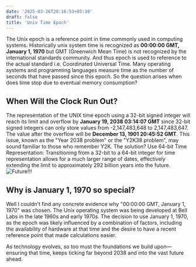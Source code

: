 ```yaml
---
date: '2025-03-26T20:16:53+05:30'
draft: false
title: 'Unix Time Epoch'
---
```

The Unix epoch is a reference point in time commonly used in computing systems. Historically unix system time is recognized as **00:00:00 GMT, January 1, 1970** but GMT (Greenwich Mean Time) is not recognized by the international standards community. And thus epoch is used to reference to the actual standard i.e. Coordinated Universal Time. Many operating systems and programming languages measure time as the number of seconds that have passed since this epoch. So the question arises when does time stop due to eventual memory consumption? 
## When Will the Clock Run Out?

The representation of the UNIX time epoch using a 32-bit signed integer will reach its limit and overflow by **January 19, 2038 03:14:07 GMT** since 32-bit signed integers can only store values from -2,147,483,648 to 2,147,483,647. The value after the overflow will be **December 13, 1901 20:45:52 GMT**. This issue, known as the "Year 2038 problem" or the "Y2K38 problem", may sound familiar to those who remember Y2K. The solution? Use 64-bit Time Representation: Transitioning from a 32-bit to a 64-bit integer for time representation allows for a much larger range of dates, effectively extending the limit to approximately 292 billion years into the future.
![Future!!!](https://media3.giphy.com/media/v1.Y2lkPTc5MGI3NjExbnR3OHh6bXhmdW91am1sdGt4dTQ4Z3hmeXF4bGlpdXl5OXFyYzVobSZlcD12MV9pbnRlcm5hbF9naWZfYnlfaWQmY3Q9Zw/fH985LNdqFZXOFHygK/giphy.gif#center)


## Why is January 1, 1970 so special?
Well I couldn't find any concrete evidence why "00:00:00 GMT, January 1, 1970" was chosen. The Unix operating system was being developed at Bell Labs in the late 1960s and early 1970s. The decision to use January 1, 1970, as the epoch was likely influenced by a combination of factors, including the availability of hardware at that time and the desire to have a recent reference point that made calculations easier.

As technology evolves, so too must the foundations we build upon—ensuring that time, keeps ticking far beyond 2038 and into the vast future ahead.